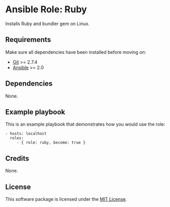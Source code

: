 # Ansible Role: Ruby

Installs Ruby and bundler gem on Linux.

## Requirements

Make sure all dependencies have been installed before moving on:

* [Git](https://git-scm.com/) >= 2.7.4
* [Ansible](https://www.ansible.com/) >= 2.0

## Dependencies

None.

## Example playbook

This is an example playbook that demonstrates how you would use the role:

    - hosts: localhost
      roles:
         - { role: ruby, become: true }

## Credits

None.

## License

This software package is licensed under the [MIT License](https://opensource.org/licenses/MIT).
